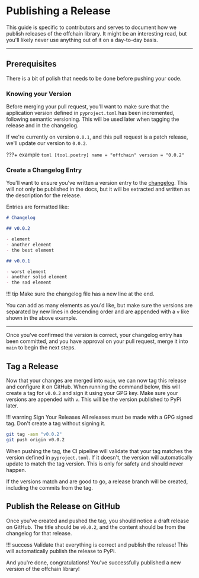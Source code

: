 # Publishing a Release

This guide is specific to contributors and serves to document how we publish releases of the offchain library.
It might be an interesting read, but you'll likely never use anything out of it on a day-to-day basis.

---

## Prerequisites

There is a bit of polish that needs to be done before pushing your code.

### Knowing your Version

Before merging your pull request, you'll want to make sure that the application version defined in `pyproject.toml`
has been incremented, following semantic versioning. This will be used later when tagging the release and in the changelog.

If we're currently on version `0.0.1`, and this pull request is a patch release, we'll update our version
to `0.0.2`.

???+ example
`toml [tool.poetry] name = "offchain" version = "0.0.2" `

### Create a Changelog Entry

You'll want to ensure you've written a version entry to the [changelog](https://github.com/ourzora/offchain/blob/main/docs/changelog.md).
This will not only be published in the docs, but it will be extracted and written as the description for the release.

Entries are formatted like:

```md
# Changelog

## v0.0.2

- element
- another element
- the best element

## v0.0.1

- worst element
- another solid element
- the sad element
```

!!! tip
Make sure the changelog file has a new line at the end.

You can add as many elements as you'd like, but make sure the versions are separated by new lines in descending order and are appended with a `v` like shown in the above example.

---

Once you've confirmed the version is correct, your changelog entry has been committed, and you have approval on
your pull request, merge it into `main` to begin the next steps.

## Tag a Release

Now that your changes are merged into `main`, we can now tag this release and configure it on GitHub.
When running the command below, this will create a tag for `v0.0.2` and sign it using your GPG key.
Make sure your versions are appended with `v`. This will be the version published to PyPi later.

!!! warning Sign Your Releases
All releases must be made with a GPG signed tag. Don't create a tag without signing it.

```bash
git tag -asm "v0.0.2"
git push origin v0.0.2
```

When pushing the tag, the CI pipeline will validate that your tag matches the version defined in `pyproject.toml`.
If it doesn't, the version will automatically update to match the tag version. This is only for safety and should never happen.

If the versions match and are good to go, a release branch will be created, including the commits from the tag.

## Publish the Release on GitHub

Once you've created and pushed the tag, you should notice a draft release on GitHub. The title should be `v0.0.2`,
and the content should be from the changelog for that release.

!!! success
Validate that everything is correct and publish the release! This will automatically publish the release to PyPi.

And you're done, congratulations! You've successfully published a new version of the offchain library!
